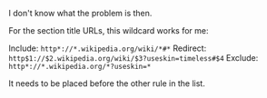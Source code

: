 I don't know what the problem is then.

For the section title URLs, this wildcard works for me:

Include: `http*://*.wikipedia.org/wiki/*#*` Redirect: `http$1://$2.wikipedia.org/wiki/$3?useskin=timeless#$4` Exclude: `http*://*.wikipedia.org/*?useskin=*`

It needs to be placed before the other rule in the list.
